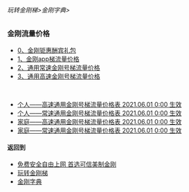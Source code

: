 ###### 玩转金刚梯>金刚字典>
### 金刚流量价格

- [0、金刚钜惠酬宾礼包](https://github.com/a2zitpro/web/blob/master/LadderFree/kkDictionary/Price/KKDTPriceOfKKID_DoubleLadderGiftsPeck.md)
- [1、金刚app梯流量价格](https://github.com/a2zitpro/web/blob/master/LadderFree/kkDictionary/Price/KKDTPriceOfApp.md)
- [2、通用常速金刚号梯流量价格](https://github.com/a2zitpro/web/blob/master/LadderFree/kkDictionary/Price/KKDTPriceOfKKID_SpeedLevel01.md)
- [3、通用高速金刚号梯流量价格](https://github.com/a2zitpro/web/blob/master/LadderFree/kkDictionary/Price/KKDTPriceOfKKID_SpeedLevel02.md)
<br>

- [个人——高速通用金刚号梯流量价格表 2021.06.01 0:00 生效]()
- [个人——常速通用金刚号梯流量价格表 2021.06.01 0:00 生效]()
- [家庭——高速通用金刚号梯流量价格表 2021.06.01 0:00 生效]()
- [家庭——常速通用金刚号梯流量价格表 2021.06.01 0:00 生效]()

#### 返回到
- [免费安全自由上网 首选可信美制金刚](https://github.com/a2zitpro/web/blob/master/%E5%BE%80%E5%90%8E%E7%BF%BB.md)
- [玩转金刚梯](https://github.com/a2zitpro/web/blob/master/LadderFree/A.md)
- [金刚字典](https://github.com/a2zitpro/web/blob/master/LadderFree/kkDictionary/KKDictionary.md)

